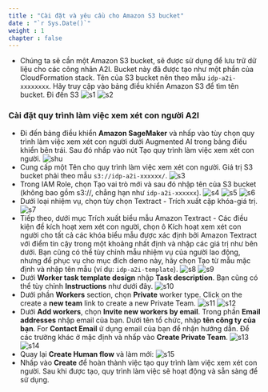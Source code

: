 ```yaml
---
title : "Cài đặt và yêu cầu cho Amazon S3 bucket"
date : "`r Sys.Date()`"
weight : 1
chapter : false
---
```


- Chúng ta sẽ cần một Amazon S3 bucket, sẽ được sử dụng để lưu trữ dữ liệu cho các công nhân A2I. Bucket này đã được tạo như một phần của CloudFormation stack. Tên của S3 bucket nên theo mẫu `idp-a2i-xxxxxxxx`. Hãy truy cập vào bảng điều khiển Amazon S3 để tìm tên bucket.
Đi đến S3
    ![s1](/images/6/s1.png)
    ![s2](/images/6/s2.png)

### Cài đặt quy trình làm việc xem xét con người A2I
- Đi đến bảng điều khiển **Amazon SageMaker** và nhấp vào tùy chọn quy trình làm việc xem xét con người dưới Augmented AI trong bảng điều khiển bên trái. Sau đó nhấp vào nút Tạo quy trình làm việc xem xét con người.
    ![shu](/images/6/A2IHumanRWCreate.png)
- Cung cấp một Tên cho quy trình làm việc xem xét con người. Giá trị S3 bucket phải theo mẫu `s3://idp-a2i-xxxxxx/`. 
    ![s3](/images/6/s3.png)
- Trong IAM Role, chọn Tạo vai trò mới và sau đó nhập tên của S3 bucket (không bao gồm s3://, chẳng hạn như `idp-a2i-xxxxxx`).
    ![s4](/images/6/s4.png)
    ![s5](/images/6/s5.png)
    ![s6](/images/6/s6.png)
- Dưới loại nhiệm vụ, chọn tùy chọn Textract - Trích xuất cặp khóa-giá trị.
    ![s7](/images/6/s7.png)
- Tiếp theo, dưới mục Trích xuất biểu mẫu Amazon Textract - Các điều kiện để kích hoạt xem xét con người, chọn ô Kích hoạt xem xét con người cho tất cả các khóa biểu mẫu được xác định bởi Amazon Textract với điểm tin cậy trong một khoảng nhất định và nhập các giá trị như bên dưới. Bạn cũng có thể tùy chỉnh mẫu nhiệm vụ của người lao động, nhưng để phục vụ cho mục đích demo này, hãy chọn Tạo từ mẫu mặc định và nhập tên mẫu (ví dụ: `idp-a2i-template`).
    ![s8](/images/6/s8.png)
    ![s9](/images/6/s9.png)
- Dưới **Worker task template design** nhập **Task description**. Bạn cũng có thể tùy chỉnh **Instructions** như dưới đây.
    ![s10](/images/6/s10.png)
- Dưới phần  **Workers** section, chọn **Private** worker type. Click on the create a **new team** link to create a new Private Team.
    ![s11](/images/6/s11.png)
    ![s12](/images/6/s12.png)
- Dưới **Add workers**, chọn **Invite new workers by email**. Trong phần **Email addresses** nhập email của bạn. Dưới tên tổ chức, nhập **tên công ty của bạn**. For **Contact Email** ử dụng email của bạn để nhận hướng dẫn. Để các trường khác ở mặc định và nhấp vào **Create Private Team**.
    ![s13](/images/6/s13.png)
    ![s14](/images/6/s14.png)
- Quay lại **Create Human flow** và làm mới:
    ![s15](/images/6/s15.png)
- Nhấp vào **Create** để hoàn thành việc tạo quy trình làm việc xem xét con người. Sau khi được tạo, quy trình làm việc sẽ hoạt động và sẵn sàng để sử dụng.
  

  
  
    
  
  


